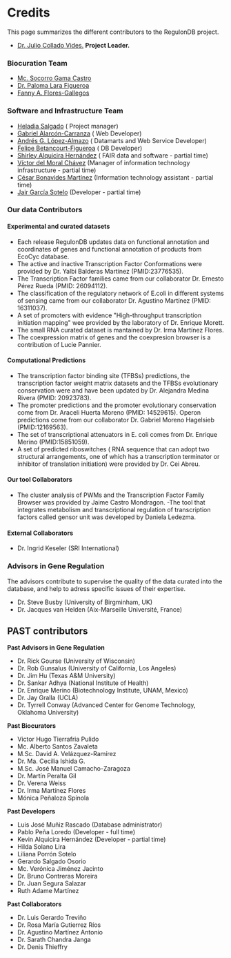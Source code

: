 # Credits



This page summarizes the different contributors to the RegulonDB project.

- [Dr. Julio Collado Vides.](http://www.ccg.unam.mx/en/ComputationalGenomics) **Project Leader.**

  
### Biocuration Team

- [Mc. Socorro Gama Castro](https://orcid.org/0000-0001-7708-5143)
- [Dr. Paloma Lara Figueroa](https://orcid.org/0000-0002-0532-0949)
- [Fanny A. Flores-Gallegos](https://orcid.org/0009-0002-5738-0262)

### Software and Infrastructure Team

- [Heladia Salgado](https://orcid.org/0000-0002-3166-5801) ( Project manager)
- [Gabriel Alarcón-Carranza](https://orcid.org/0000-0002-7512-4337) ( Web Developer)
- [Andrés G. López-Almazo](https://orcid.org/0000-0002-8739-705X) ( Datamarts and Web Service Developer)
- [Felipe Betancourt-Figueroa](https://orcid.org/0000-0001-7781-1125) ( DB Developer)
- [Shirley Alquicira Hernández](https://orcid.org/0000-0002-4709-2008) ( FAIR data and software - partial time)
- [Víctor del Moral Chávez](https://orcid.org/0000-0003-2015-3779) (Manager of information technology infrastructure - partial time)
- [César Bonavides Martínez](https://orcid.org/0000-0003-4966-138X) (Information technology assistant - partial time)
- [Jair García Sotelo](https://orcid.org/0000-0002-9462-2737) (Developer - partial time)

### Our data Contributors

#### Experimental and curated datasets

- Each release RegulonDB updates data on functional annotation and coordinates of genes and functional annotation of products from EcoCyc database.
- The active and inactive Transcription Factor Conformations were provided by Dr. Yalbi Balderas Martínez (PMID:23776535).
- The Transcription Factor families came from our collaborator Dr. Ernesto Pérez Rueda (PMID: 26094112).
- The classification of the regulatory network of E.coli in different systems of sensing came from our collaborator Dr. Agustino Martínez (PMID: 16311037).
- A set of promoters with evidence "High-throughput transcription initiation mapping" wee provided by the laboratory of Dr. Enrique Morett.
- The small RNA curated dataset is mantained by Dr. Irma Martínez Flores.
- The coexpression matrix of genes and the coexpresion browser is a contribution of Lucie Pannier.

#### Computational Predictions

- The transcription factor binding site (TFBSs) predictions, the transcription factor weight matrix datasets and the TFBSs evolutionary conservation were and have been updated by Dr. Alejandra Medina Rivera (PMID: 20923783).
- The promoter predictions and the promoter evolutionary conservation come from Dr. Araceli Huerta Moreno (PMID: 14529615).
Operon predictions come from our collaborator Dr. Gabriel Moreno Hagelsieb (PMID:12169563).
- The set of transcriptional attenuators in E. coli comes from Dr. Enrique Merino (PMID:15851059).
- A set of predicted riboswitches ( RNA sequence that can adopt two structural arrangements, one of which has a transcription terminator or inhibitor of translation initiation) were provided by Dr. Cei Abreu.

#### Our tool Collaborators

- The cluster analysis of PWMs and the Transcription Factor Family Browser was provided by Jaime Castro Mondragon.
-The tool that integrates metabolism and transcriptional regulation of transcription factors called gensor unit was developed by Daniela Ledezma.

#### External Collaborators

- Dr. Ingrid Keseler (SRI International)

### Advisors in Gene Regulation

The advisors contribute to supervise the quality of the data curated into the database, and help to adress specific issues of their expertise.

- Dr. Steve Busby (University of Birgminham, UK)
- Dr. Jacques van Helden (Aix-Marseille Université, France)


## PAST contributors

**Past Advisors in Gene Regulation**

- Dr. Rick Gourse (University of Wisconsin) 
- Dr. Rob Gunsalus (University of California, Los Angeles)
- Dr. Jim Hu (Texas A&M University)
- Dr. Sankar Adhya (National Institute of Health)
- Dr. Enrique Merino (Biotechnology Institute, UNAM, Mexico)
- Dr. Jay Gralla (UCLA)
- Dr. Tyrrell Conway (Advanced Center for Genome Technology, Oklahoma University)

**Past Biocurators**

- Victor Hugo Tierrafria Pulido 
- Mc. Alberto Santos Zavaleta
- M.Sc. David A. Velázquez-Ramírez
- Dr. Ma. Cecilia Ishida G.
- M.Sc. José Manuel Camacho-Zaragoza
- Dr. Martín Peralta Gil
- Dr. Verena Weiss
- Dr. Irma Martínez Flores
- Mónica Peñaloza Spínola

**Past Developers**

- Luis José Muñiz Rascado (Database administrator)
- Pablo  Peña Loredo (Developer - full time)
- Kevin Alquicira Hernández (Developer - partial time)
- Hilda Solano Lira
- Liliana Porrón Sotelo
- Gerardo Salgado Osorio
- Mc. Verónica Jiménez Jacinto
- Dr. Bruno Contreras Moreira
- Dr. Juan Segura Salazar
- Ruth Adame Martínez

**Past Collaborators**

- Dr. Luis Gerardo Treviño
- Dr. Rosa María Gutierrez Ríos
- Dr. Agustino Martínez Antonio
- Dr. Sarath Chandra Janga
- Dr. Denis Thieffry




